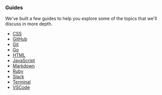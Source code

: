 ### Guides

We've built a few guides to help you explore some of the topics that we'll
discuss in more depth.

* [CSS](./guides/css.html)
* [GitHub](./guides/github.html)
* [Git](./guides/git.html)
* [Go](./guides/golang.html)
* [HTML](./guides/html.html)
* [JavaScript](./guides/javascript.html)
* [Markdown](./guides/markdown.html)
* [Ruby](./guides/ruby.html)
* [Slack](./guides/slack.html)
* [Terminal](./guides/terminal.html)
* [VSCode](./guides/vscode.html)

